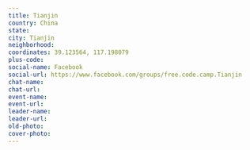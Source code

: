 ```yaml
---
title: Tianjin
country: China
state: 
city: Tianjin
neighborhood: 
coordinates: 39.123564, 117.198079
plus-code:
social-name: Facebook
social-url: https://www.facebook.com/groups/free.code.camp.Tianjin
chat-name:
chat-url:
event-name:
event-url:
leader-name:
leader-url:
old-photo: 
cover-photo:
---
```

